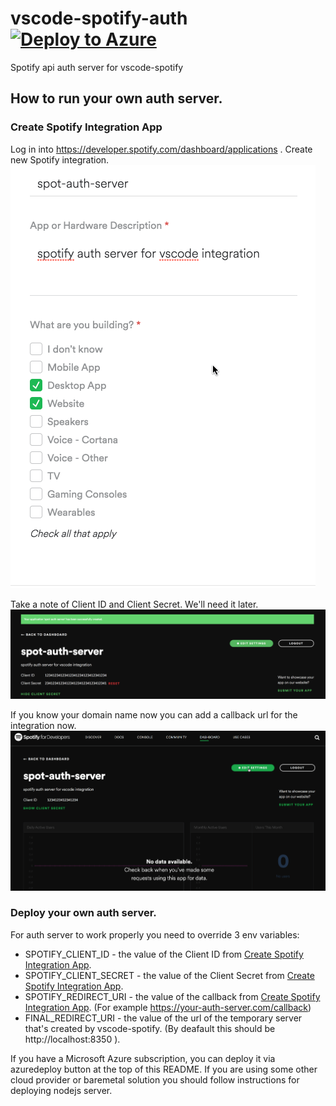 # vscode-spotify-auth [![Deploy to Azure](http://azuredeploy.net/deploybutton.png)](https://azuredeploy.net/)
Spotify api auth server for vscode-spotify

## How to run your own auth server.

### Create Spotify Integration App
Log in into https://developer.spotify.com/dashboard/applications . Create new Spotify integration.
![spotify.gif](./images/spotify.gif)

Take a note of Client ID and Client Secret. We'll need it later.
![spotify-clientid.png](./images/spotify-clientid.png)

If you know your domain name now you can add a callback url for the integration now. 
![spotify-callback.gif](./images/spotify-callback.gif)

### Deploy your own auth server.
For auth server to work properly you need to override 3 env variables: 

* SPOTIFY_CLIENT_ID - the value of the Client ID from [Create Spotify Integration App](#create-spotify-integration-app).
* SPOTIFY_CLIENT_SECRET - the value of the Client Secret from [Create Spotify Integration App](#create-spotify-integration-app).
* SPOTIFY_REDIRECT_URI - the value of the callback from [Create Spotify Integration App](#create-spotify-integration-app). (For example https://your-auth-server.com/callback)
* FINAL_REDIRECT_URI - the value of the url of the temporary server that's created by vscode-spotify. (By deafault this should be http://localhost:8350 ).

If you have a Microsoft Azure subscription, you can deploy it via azuredeploy button at the top of this README. If you are using some other cloud provider or baremetal solution you should follow instructions for deploying nodejs server.
